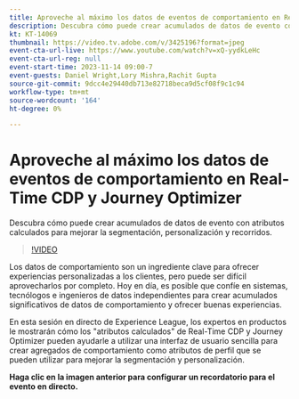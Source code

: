 ```yaml
---
title: Aproveche al máximo los datos de eventos de comportamiento en Real-Time CDP y Journey Optimizer
description: Descubra cómo puede crear acumulados de datos de evento con atributos calculados para mejorar la segmentación, personalización y recorridos.
kt: KT-14069
thumbnail: https://video.tv.adobe.com/v/3425196?format=jpeg
event-cta-url-live: https://www.youtube.com/watch?v=xQ-yydkLeHc
event-cta-url-reg: null
event-start-time: 2023-11-14 09:00-7
event-guests: Daniel Wright,Lory Mishra,Rachit Gupta
source-git-commit: 9dcc4e29440db713e82718beca9d5cf08f9c1c94
workflow-type: tm+mt
source-wordcount: '164'
ht-degree: 0%

---
```


# Aproveche al máximo los datos de eventos de comportamiento en Real-Time CDP y Journey Optimizer

Descubra cómo puede crear acumulados de datos de evento con atributos calculados para mejorar la segmentación, personalización y recorridos.

>[!VIDEO](https://video.tv.adobe.com/v/3425196/?learn=on)

Los datos de comportamiento son un ingrediente clave para ofrecer experiencias personalizadas a los clientes, pero puede ser difícil aprovecharlos por completo. Hoy en día, es posible que confíe en sistemas, tecnólogos e ingenieros de datos independientes para crear acumulados significativos de datos de comportamiento y ofrecer buenas experiencias.

En esta sesión en directo de Experience League, los expertos en productos le mostrarán cómo los &quot;atributos calculados&quot; de Real-Time CDP y Journey Optimizer pueden ayudarle a utilizar una interfaz de usuario sencilla para crear agregados de comportamiento como atributos de perfil que se pueden utilizar para mejorar la segmentación y personalización.


**Haga clic en la imagen anterior para configurar un recordatorio para el evento en directo.**

